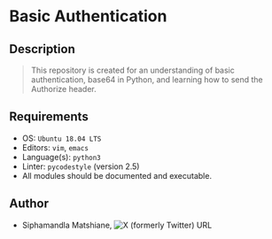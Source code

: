 # Basic Authentication

## Description
> This repository is created for an understanding of basic authentication, base64 in Python, and learning how to send the Authorize header.

## Requirements
- OS: `Ubuntu 18.04 LTS`
- Editors: `vim`, `emacs`
- Language(s): `python3`
- Linter: `pycodestyle` (version 2.5)
- All modules should be documented and executable.

## Author
- Siphamandla Matshiane, ![X (formerly Twitter) URL](https://img.shields.io/twitter/url?url=https%3A%2F%2Fx.com%2FSiphamandl76892)
